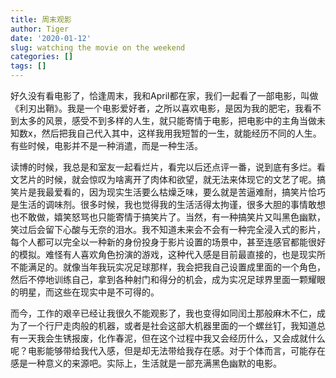 ```yaml
---
title: 周末观影
author: Tiger
date: '2020-01-12'
slug: watching the movie on the weekend
categories: []
tags: []
---
```


好久没有看电影了，恰逢周末，我和April都在家，我们一起看了一部电影，叫做《利刃出鞘》。我是一个电影爱好者，之所以喜欢电影，是因为我的肥宅，我看不到太多的风景，感受不到多样的人生，就只能寄情于电影，把电影中的主角当做未知数x，然后把我自己代入其中，这样我用我短暂的一生，就能经历不同的人生。有些时候，电影并不是一种消遣，而是一种生活。

读博的时候，我总是和室友一起看烂片，看完以后还点评一番，说到底有多烂。看文艺片的时候，就会惊叹为啥离开了肉体和欲望，就无法来体现它的文艺了呢。搞笑片是我最爱看的，因为现实生活要么枯燥乏味，要么就是苦逼难耐，搞笑片恰巧是生活的调味剂。很多时候，我也觉得我的生活活得太拘谨，很多大胆的事情敢想也不敢做，嬉笑怒骂也只能寄情于搞笑片了。当然，有一种搞笑片又叫黑色幽默，笑过后会留下心酸与无奈的泪水。我不知道未来会不会有一种完全浸入式的影片，每个人都可以完全以一种新的身份投身于影片设置的场景中，甚至连感官都能很好的模拟。难怪有人喜欢角色扮演的游戏，这种代入感是目前最直接的，也是现实所不能满足的。就像当年我玩实况足球那样，我会把我自己设置成里面的一个角色，然后不停地训练自己，拿到各种射门和得分的机会，成为实况足球界里面一颗耀眼的明星，而这些在现实中是不可得的。

而今，工作的艰辛已经让我很久不能观影了，我也变得如同闰土那般麻木不仁，成为了一个行尸走肉般的机器，或者是社会这部大机器里面的一个螺丝钉，我知道总有一天我会生锈报废，化作春泥，但在这个过程中我又会经历什么，又会成就什么呢？电影能够带给我代入感，但是却无法带给我存在感。对于个体而言，可能存在感是一种意义的来源吧。实际上，生活就是一部充满黑色幽默的电影。
